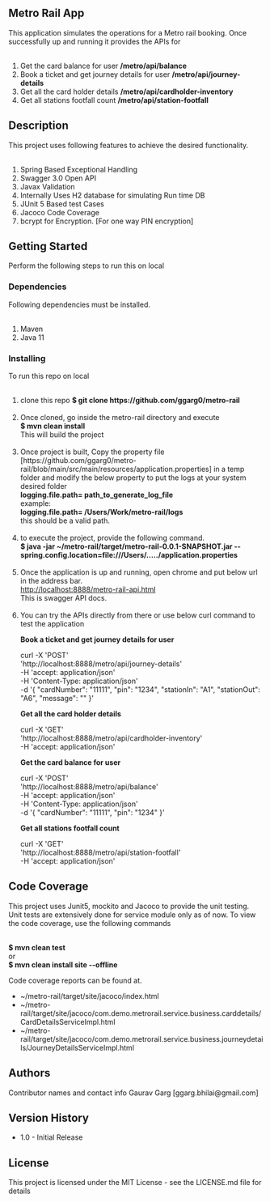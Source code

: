 <h2>Metro Rail App</h2>
This application simulates the operations for a Metro rail booking. Once successfully up and running it provides the APIs for <br><br>

1. Get the card balance for user <b>/metro/api/balance</b>
2. Book a ticket and get journey details for user <b>/metro/api/journey-details</b>
3. Get all the card holder details <b>/metro/api/cardholder-inventory</b>
4. Get all stations footfall count <b>/metro/api/station-footfall</b>

<h2>Description</h2>
This project uses following features to achieve the desired functionality.
<br><br>
<OL>
<LI>Spring Based Exceptional Handling</LI>
<LI>Swagger 3.0 Open API</LI>
<LI>Javax Validation</LI>
<LI>Internally Uses H2 database for simulating Run time DB</LI>
<LI>JUnit 5 Based test Cases</LI>
<LI>Jacoco Code Coverage</LI>
<LI>bcrypt for Encryption. [For one way PIN encryption]</LI>
</OL>

<h2>Getting Started</h2>

Perform the following steps to run this on local

<h3>Dependencies</h3>
Following dependencies must be installed.

<OL><br>
<LI>Maven</LI>
<LI>Java 11</LI>
</OL>

<h3>Installing</h3>
To run this repo on local
<OL><br>
<LI>clone this repo 
<b>$ git clone https://github.com/ggarg0/metro-rail</b></LI> <br>

<LI>Once cloned, go inside the metro-rail directory and execute <br>
<b>$ mvn clean install</b><br>
This will build the project</LI> <br>

<LI>Once project is built, Copy the property file
[https://github.com/ggarg0/metro-rail/blob/main/src/main/resources/application.properties] in a
temp folder and modify the below property to put the logs at your system desired folder <br>
<b>logging.file.path= path_to_generate_log_file</b><br>
example:<br>
<b>logging.file.path= /Users/Work/metro-rail/logs</b><br>
this should be a valid path.</LI><br>

<LI>to execute the project, provide the following command.<br>
<b>$ java -jar ~/metro-rail/target/metro-rail-0.0.1-SNAPSHOT.jar --spring.config.location=file:///Users/...../application.properties</b></LI><br>

<LI>Once the application is up and running, open chrome and put below url in the address bar.<br>
<a href="http://localhost:8888/metro-rail-api.html">http://localhost:8888/metro-rail-api.html</a><br>
This is swagger API docs.</LI><br>

<LI>You can try the APIs directly from there or use below curl command to test the application

  <b>Book a ticket and get journey details for user </b>

 curl -X 'POST'<br>
'http://localhost:8888/metro/api/journey-details'<br>
-H 'accept: application/json'<br>
-H 'Content-Type: application/json'<br>
-d '{ "cardNumber": "11111", "pin": "1234", "stationIn": "A1", "stationOut": "A6", "message": "" }'<br>

  <b>Get all the card holder details</b>

 curl -X 'GET'<br>
'http://localhost:8888/metro/api/cardholder-inventory'<br>
-H 'accept: application/json'<br>

  <b>Get the card balance for user</b>

 curl -X 'POST'<br>
'http://localhost:8888/metro/api/balance'<br>
-H 'accept: application/json'<br>
-H 'Content-Type: application/json'<br>
-d '{ "cardNumber": "11111", "pin": "1234" }'<br>

  <b>Get all stations footfall count</b>

 curl -X 'GET'<br>
'http://localhost:8888/metro/api/station-footfall'<br>
-H 'accept: application/json'<br>
</LI>
</OL>
<h2>Code Coverage</h2>
This project uses Junit5, mockito and Jacoco to provide the unit testing. Unit tests are extensively done for service module only as of now. To view the code coverage, use the following commands<br><br>

<b>$ mvn clean test</b><br>
or<br>
<b>$ mvn clean install site --offline</b>

Code coverage reports can be found at.

* ~/metro-rail/target/site/jacoco/index.html 
* ~/metro-rail/target/site/jacoco/com.demo.metrorail.service.business.carddetails/CardDetailsServiceImpl.html 
* ~/metro-rail/target/site/jacoco/com.demo.metrorail.service.business.journeydetails/JourneyDetailsServiceImpl.html

<h2>Authors</h2>
Contributor names and contact info Gaurav Garg [ggarg.bhilai@gmail.com]

<h2>Version History</h2>
<UL>
<LI>1.0 - Initial Release</LI>
</UL>
<h2>License</h2>

This project is licensed under the MIT License - see the LICENSE.md file for details
